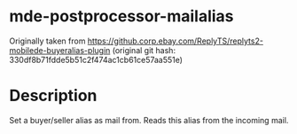# mde-postprocessor-mailalias

Originally taken from https://github.corp.ebay.com/ReplyTS/replyts2-mobilede-buyeralias-plugin
(original git hash: 330df8b71fdde5b51c2f474ac1cb61ce57aa551e)

# Description

Set a buyer/seller alias as mail from. Reads this alias from the incoming mail.
